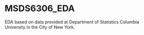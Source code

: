 # MSDS6306_EDA
EDA based on data provided at Department of Statistics Columbia University in the City of New York.
